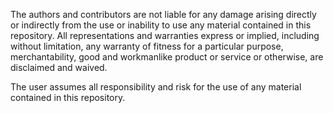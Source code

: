 The authors and contributors are not liable for any damage arising directly or indirectly from the use or inability to use any material contained in this repository. All representations and warranties express or implied, including without limitation, any warranty of fitness for a particular purpose, merchantability, good and workmanlike product or service or otherwise, are disclaimed and waived.

The user assumes all responsibility and risk for the use of any material contained in this repository. 